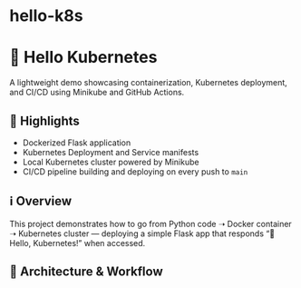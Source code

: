 # hello-k8s

# 👋 Hello Kubernetes

A lightweight demo showcasing containerization, Kubernetes deployment, and CI/CD using Minikube and GitHub Actions.

## 🚀 Highlights
- Dockerized Flask application
- Kubernetes Deployment and Service manifests
- Local Kubernetes cluster powered by Minikube
- CI/CD pipeline building and deploying on every push to `main`

## ℹ️ Overview
This project demonstrates how to go from Python code ➝ Docker container ➝ Kubernetes cluster — deploying a simple Flask app that responds “👋 Hello, Kubernetes!” when accessed.

## 🧠 Architecture & Workflow
